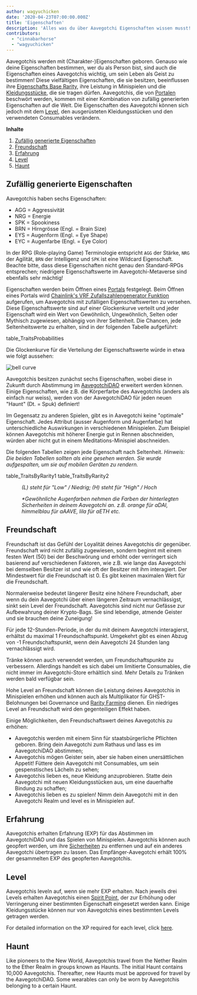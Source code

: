 ```yaml
---
author: wagyuchicken
date: '2020-04-23T07:00:00.000Z'
title: 'Eigenschaften'
description: 'Alles was du über Aavegotchi Eigenschaften wissen musst!'
contributors:
  - "cinnabarhorse"
  - "wagyuchicken"
---
```


Aavegotchis werden mit (Charakter-)Eigenschaften geboren. Genauso wie deine Eigenschaften bestimmen, wer du als Person bist, sind auch die Eigenschaften eines Aavegotchis wichtig, um sein Leben als Geist zu bestimmen! Diese vielfältigen Eigenschaften, die sie besitzen, beeinflussen ihre [Eigenschafts Base Rarity](/rarity-farming#base-rarity-score), ihre Leistung in Minispielen und die [Kleidungsstücke](/wearables), die sie tragen dürfen. Aavegotchis, die von [Portalen](/portale) beschwört werden, kommen mit einer Kombination von zufällig generierten Eigenschaften auf die Welt. Die Eigenschaften des Aavegotchi können sich jedoch mit dem <a href=#level>Level</a>, den ausgerüsteten Kleidungsstücken und den verwendeten Consumables verändern. 

<div class="contentsBox">

**Inhalte**

<ol>
<li><a href=#randomly-generated-traits>Zufällig generierte Eigenschaften </a></li>
<li><a href=#kinship>Freundschaft</a></li>
<li><a href=#experience>Erfahrung</a></li>
<li><a href=#level>Level</a></li>
<li><a href=#haunt>Haunt</a></li>
</ol>

</div>

## Zufällig generierte Eigenschaften
Aavegotchis haben sechs Eigenschaften:

* AGG = Aggressivität
* NRG = Energie
* SPK = Spookiness
* BRN = Hirngrösse (Engl. = Brain Size)
* EYS = Augenform (Engl. = Eye Shape)
* EYC = Augenfarbe (Engl. = Eye Color)

In der RPG (Role-playing Game) Terminologie entspricht `AGG` der Stärke, `NRG` der Agilität, `BRN` der Intelligenz und `SPK` ist eine Wildcard Eigenschaft. Beachte bitte, dass diese Eigenschaften nicht genau den Standard-RPGs entsprechen; niedrigere Eigenschaftswerte im Aavegotchi-Metaverse sind ebenfalls sehr mächtig!

Eigenschaften werden beim Öffnen eines [Portals](/portals) festgelegt. Beim Öffnen eines Portals wird [Chainlink's VRF Zufallszahlengenerator Funktion](https://blog.chain.link/verifiable-random-functions-vrf-random-number-generation-rng-feature/) aufgerufen, um Aavegotchis mit zufälligen Eigenschaftswerten zu versehen. Diese Eigenschaftswerte sind auf einer Glockenkurve verteilt und jeder Eigenschaft wird ein Wert von Gewöhnlich, Ungewöhnlich, Selten oder Mythisch zugewiesen, abhängig von ihrer Seltenheit. Die Chancen, jede Seltenheitswerte zu erhalten, sind in der folgenden Tabelle aufgeführt:

table_TraitsProbabilities

Die Glockenkurve für die Verteilung der Eigenschaftswerte würde in etwa wie folgt aussehen:

<img class="bodyImage" src="/traits/bell_curve.png" alt = "bell curve" />

Aavegotchis besitzen zunächst sechs Eigenschaften, wobei diese in Zukunft durch Abstimmung im [AavegotchiDAO](/dao) erweitert werden können. Einige Eigenschaften, wie z.B. die Körperfarbe des Aavegotchis (anders als einfach nur weiss), werden von der AavegotchiDAO für jeden neuen "Haunt" (Dt. = Spuk) definiert!

Im Gegensatz zu anderen Spielen, gibt es in Aavegotchi keine "optimale" Eigenschaft. Jedes Attribut (ausser Augenform und Augenfarbe) hat unterschiedliche Auswirkungen in verschiedenen Minispielen. Zum Beispiel können Aavegotchis mit höherer Energie gut in Rennen abschneiden, würden aber nicht gut in einem Meditations-Minispiel abschneiden.

Die folgenden Tabellen zeigen jede Eigenschaft nach Seltenheit. *Hinweis: Die beiden Tabellen sollten als eine gesehen werden. Sie wurde aufgespalten, um sie auf mobilen Geräten zu rendern.*

table_TraitsByRarity1 table_TraitsByRarity2
<p style="margin-left: 3.0em"><i> (L) steht für "Low" / Niedrig; (H) steht für "High" / Hoch </i></p>
<p style="margin-left: 3.0em"><i> *Gewöhnliche Augenfarben nehmen die Farben der hinterlegten Sicherheiten in deinem Aavegotchi an. z.B. orange für aDAI, himmelblau für aAAVE, lila für aETH etc. </i></p>

## Freundschaft
Freundschaft ist das Gefühl der Loyalität deines Aavegotchis dir gegenüber. Freundschaft wird nicht zufällig zugewiesen, sondern beginnt mit einem festen Wert (50) bei der Beschwörung und erhöht oder verringert sich basierend auf verschiedenen Faktoren, wie z.B. wie lange das Aavegotchi bei demselben Besitzer ist und wie oft der Besitzer mit ihm interagiert. Der Mindestwert für die Freundschaft ist 0. Es gibt keinen maximalen Wert für die Freundschaft.

Normalerweise bedeutet längerer Besitz eine höhere Freundschaft, aber wenn du dein Aavegotchi über einen längeren Zeitraum vernachlässigst, sinkt sein Level der Freundschaft. Aavegotchis sind nicht nur Gefässe zur Aufbewahrung deiner Krypto-Bags. Sie sind lebendige, atmende Geister und sie brauchen deine Zuneigung!

Für jede 12-Stunden-Periode, in der du mit deinem Aavegotchi interagierst, erhältst du maximal 1 Freundschaftspunkt. Umgekehrt gibt es einen Abzug von -1 Freundschaftspunkt, wenn dein Aavegotchi 24 Stunden lang vernachlässigt wird.

Tränke können auch verwendet werden, um Freundschaftspunkte zu verbessern. Allerdings handelt es sich dabei um limitierte Consumables, die nicht immer im Aavegotchi-Store erhältlich sind. Mehr Details zu Tränken werden bald verfügbar sein.

Hohe Level an Freundschaft können die Leistung deines Aavegotchis in Minispielen erhöhen und können auch als Multiplikator für GHST-Belohnungen bei Governance und [Rarity Farming](/rarity-farming) dienen. Ein niedriges Level an Freundschaft wird den gegenteiligen Effekt haben.

Einige Möglichkeiten, den Freundschaftswert deines Aavegotchis zu erhöhen:

* Aavegotchis werden mit einem Sinn für staatsbürgerliche Pflichten geboren. Bring dein Aavegotchi zum Rathaus und lass es im AavegotchiDAO abstimmen;
* Aavegotchis mögen Geister sein, aber sie haben einen unersättlichen Appetit! Füttere dein Aavegotchi mit Consumables, um sein gespenstisches Lächeln zu sehen;
* Aavegotchis lieben es, neue Kleidung anzuprobieren. Statte dein Aavegotchi mit neuen Kleidungsstücken aus, um eine dauerhafte Bindung zu schaffen;
* Aavegotchis lieben es zu spielen! Nimm dein Aavegotchi mit in den Aavegotchi Realm und level es in Minispielen auf.


## Erfahrung
Aavegotchis erhalten Erfahrung (EXP) für das Abstimmen im AavegotchiDAO und das Spielen von Minispielen. Aavegotchis können auch geopfert werden, um ihre [Sicherheiten](/atokens) zu entfernen und auf ein anderes Aavegotchi übertragen zu lassen. Das Empfänger-Aavegotchi erhält 100% der gesammelten EXP des geopferten Aavegotchis.

## Level
Aavegotchis leveln auf, wenn sie mehr EXP erhalten. Nach jeweils drei Levels erhalten Aavegotchis einen [Spirit Point](/glossary#spirit-point), der zur Erhöhung oder Verringerung einer bestimmten Eigenschaft eingesetzt werden kann. Einige Kleidungsstücke können nur von Aavegotchis eines bestimmten Levels getragen werden.

For detailed information on the XP required for each level, click [here](/xp).

## Haunt
Like pioneers to the New World, Aavegotchis travel from the Nether Realm to the Ether Realm in groups known as Haunts. The initial Haunt contains 10,000 Aavegotchis. Thereafter, new Haunts must be approved for travel by the AavegotchiDAO. Some wearables can only be worn by Aavegotchis belonging to a certain Haunt.
